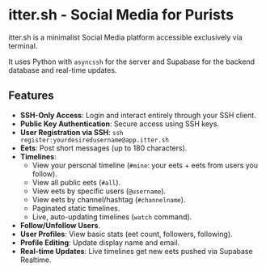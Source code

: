 # itter.sh - Social Media for Purists

itter.sh is a minimalist Social Media platform accessible exclusively via terminal.

It uses Python with `asyncssh` for the server and Supabase for the backend database and real-time updates.

## Features

*   **SSH-Only Access**: Login and interact entirely through your SSH client.
*   **Public Key Authentication**: Secure access using SSH keys.
*   **User Registration via SSH**: `ssh register:yourdesiredusername@app.itter.sh`
*   **Eets**: Post short messages (up to 180 characters).
*   **Timelines**:
    *   View your personal timeline (`#mine`: your eets + eets from users you follow).
    *   View all public eets (`#all`).
    *   View eets by specific users (`@username`).
    *   View eets by channel/hashtag (`#channelname`).
    *   Paginated static timelines.
    *   Live, auto-updating timelines (`watch` command).
*   **Follow/Unfollow Users**.
*   **User Profiles**: View basic stats (eet count, followers, following).
*   **Profile Editing**: Update display name and email.
*   **Real-time Updates**: Live timelines get new eets pushed via Supabase Realtime.
